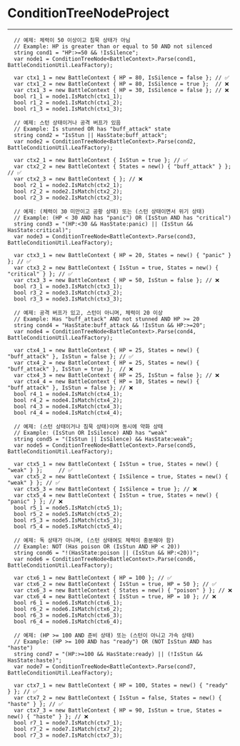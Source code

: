 # ConditionTreeNodeProject

----------------




      // 예제: 체력이 50 이상이고 침묵 상태가 아님
      // Example: HP is greater than or equal to 50 AND not silenced
      string cond1 = "HP:>=50 && !IsSilence";
      var node1 = ConditionTreeNode<BattleContext>.Parse(cond1, BattleConditionUtil.LeafFactory);
      
      var ctx1_1 = new BattleContext { HP = 80, IsSilence = false }; // ✅
      var ctx1_2 = new BattleContext { HP = 80, IsSilence = true };  // ❌
      var ctx1_3 = new BattleContext { HP = 30, IsSilence = false }; // ❌
      bool r1_1 = node1.IsMatch(ctx1_1);
      bool r1_2 = node1.IsMatch(ctx1_2);
      bool r1_3 = node1.IsMatch(ctx1_3);
      
      // 예제: 스턴 상태이거나 공격 버프가 있음
      // Example: Is stunned OR has "buff_attack" state
      string cond2 = "IsStun || HasState:buff_attack";
      var node2 = ConditionTreeNode<BattleContext>.Parse(cond2, BattleConditionUtil.LeafFactory);
      
      var ctx2_1 = new BattleContext { IsStun = true }; // ✅
      var ctx2_2 = new BattleContext { States = new() { "buff_attack" } }; // ✅
      var ctx2_3 = new BattleContext { }; // ❌
      bool r2_1 = node2.IsMatch(ctx2_1);
      bool r2_2 = node2.IsMatch(ctx2_2);
      bool r2_3 = node2.IsMatch(ctx2_3);
      
      // 예제: (체력이 30 미만이고 공황 상태) 또는 (스턴 상태이면서 위기 상태)
      // Example: (HP < 30 AND has "panic") OR (IsStun AND has "critical")
      string cond3 = "(HP:<30 && HasState:panic) || (IsStun && HasState:critical)";
      var node3 = ConditionTreeNode<BattleContext>.Parse(cond3, BattleConditionUtil.LeafFactory);
      
      var ctx3_1 = new BattleContext { HP = 20, States = new() { "panic" } }; // ✅
      var ctx3_2 = new BattleContext { IsStun = true, States = new() { "critical" } }; // ✅
      var ctx3_3 = new BattleContext { HP = 50, IsStun = false }; // ❌
      bool r3_1 = node3.IsMatch(ctx3_1);
      bool r3_2 = node3.IsMatch(ctx3_2);
      bool r3_3 = node3.IsMatch(ctx3_3);
      
      // 예제: 공격 버프가 있고, 스턴이 아니며, 체력이 20 이상
      // Example: Has "buff_attack" AND not stunned AND HP >= 20
      string cond4 = "HasState:buff_attack && !IsStun && HP:>=20";
      var node4 = ConditionTreeNode<BattleContext>.Parse(cond4, BattleConditionUtil.LeafFactory);
      
      var ctx4_1 = new BattleContext { HP = 25, States = new() { "buff_attack" }, IsStun = false }; // ✅
      var ctx4_2 = new BattleContext { HP = 25, States = new() { "buff_attack" }, IsStun = true };  // ❌
      var ctx4_3 = new BattleContext { HP = 25, IsStun = false }; // ❌
      var ctx4_4 = new BattleContext { HP = 10, States = new() { "buff_attack" }, IsStun = false }; // ❌
      bool r4_1 = node4.IsMatch(ctx4_1);
      bool r4_2 = node4.IsMatch(ctx4_2);
      bool r4_3 = node4.IsMatch(ctx4_3);
      bool r4_4 = node4.IsMatch(ctx4_4);
      
      // 예제: (스턴 상태이거나 침묵 상태)이며 동시에 약화 상태
      // Example: (IsStun OR IsSilence) AND has "weak"
      string cond5 = "(IsStun || IsSilence) && HasState:weak";
      var node5 = ConditionTreeNode<BattleContext>.Parse(cond5, BattleConditionUtil.LeafFactory);
      
      var ctx5_1 = new BattleContext { IsStun = true, States = new() { "weak" } };     // ✅
      var ctx5_2 = new BattleContext { IsSilence = true, States = new() { "weak" } }; // ✅
      var ctx5_3 = new BattleContext { IsSilence = true }; // ❌
      var ctx5_4 = new BattleContext { IsStun = true, States = new() { "panic" } }; // ❌
      bool r5_1 = node5.IsMatch(ctx5_1);
      bool r5_2 = node5.IsMatch(ctx5_2);
      bool r5_3 = node5.IsMatch(ctx5_3);
      bool r5_4 = node5.IsMatch(ctx5_4);
      
      // 예제: 독 상태가 아니며, (스턴 상태여도 체력이 충분해야 함)
      // Example: NOT (Has poison OR (IsStun AND HP < 20))
      string cond6 = "!(HasState:poison || (IsStun && HP:<20))";
      var node6 = ConditionTreeNode<BattleContext>.Parse(cond6, BattleConditionUtil.LeafFactory);
      
      var ctx6_1 = new BattleContext { HP = 100 }; // ✅
      var ctx6_2 = new BattleContext { IsStun = true, HP = 50 }; // ✅
      var ctx6_3 = new BattleContext { States = new() { "poison" } }; // ❌
      var ctx6_4 = new BattleContext { IsStun = true, HP = 10 }; // ❌
      bool r6_1 = node6.IsMatch(ctx6_1);
      bool r6_2 = node6.IsMatch(ctx6_2);
      bool r6_3 = node6.IsMatch(ctx6_3);
      bool r6_4 = node6.IsMatch(ctx6_4);
      
      // 예제: (HP >= 100 AND 준비 상태) 또는 (스턴이 아니고 가속 상태)
      // Example: (HP >= 100 AND has "ready") OR (NOT IsStun AND has "haste")
      string cond7 = "(HP:>=100 && HasState:ready) || (!IsStun && HasState:haste)";
      var node7 = ConditionTreeNode<BattleContext>.Parse(cond7, BattleConditionUtil.LeafFactory);
      
      var ctx7_1 = new BattleContext { HP = 100, States = new() { "ready" } }; // ✅
      var ctx7_2 = new BattleContext { IsStun = false, States = new() { "haste" } }; // ✅
      var ctx7_3 = new BattleContext { HP = 90, IsStun = true, States = new() { "haste" } }; // ❌
      bool r7_1 = node7.IsMatch(ctx7_1);
      bool r7_2 = node7.IsMatch(ctx7_2);
      bool r7_3 = node7.IsMatch(ctx7_3);

